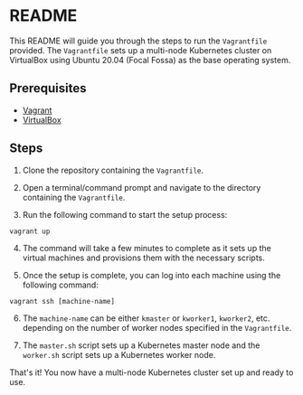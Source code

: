 # README

This README will guide you through the steps to run the `Vagrantfile` provided. The `Vagrantfile` sets up a multi-node Kubernetes cluster on VirtualBox using Ubuntu 20.04 (Focal Fossa) as the base operating system.

## Prerequisites

- [Vagrant](https://www.vagrantup.com/docs/installation/)
- [VirtualBox](https://www.virtualbox.org/wiki/Downloads)

## Steps

1. Clone the repository containing the `Vagrantfile`.

2. Open a terminal/command prompt and navigate to the directory containing the `Vagrantfile`.

3. Run the following command to start the setup process:
```
vagrant up
```
4. The command will take a few minutes to complete as it sets up the virtual machines and provisions them with the necessary scripts.

5. Once the setup is complete, you can log into each machine using the following command:
```
vagrant ssh [machine-name]
```
6. The `machine-name` can be either `kmaster` or `kworker1`, `kworker2`, etc. depending on the number of worker nodes specified in the `Vagrantfile`.

7. The `master.sh` script sets up a Kubernetes master node and the `worker.sh` script sets up a Kubernetes worker node.

That's it! You now have a multi-node Kubernetes cluster set up and ready to use.
